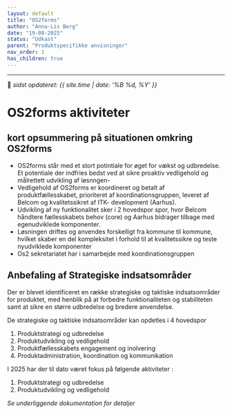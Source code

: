 ```yaml
---
layout: default
title: "OS2forms"
author: "Anna-Lis Berg"
date: "19-08-2025"
status: "Udkast" 
parent: "Produktspecifikke anvisninger"
nav_order: 1
has_children: true
---
```

---

📆 _sidst opdateret: {{ site.time | date: '%B %d, %Y' }}_

# OS2forms aktiviteter

## kort opsummering på situationen omkring OS2forms

- OS2forms står med et stort potintiale for øget for vækst og udbredelse. Et potentiale der indfries bedst ved at sikre proaktiv vedligehold og målrettett udvikling af løsnngen-
- Vedligehold af OS2forms er  koordineret og betalt af produktfællesskabet, prioriteret af koordinationsgruppen, leveret af Belcom og kvalitetssikret af ITK- development (Aarhus).
- Udvikling af ny funktionalitet sker i 2 hovedspor spor, hvor Belcom håndtere fællesskabets behov (core) og Aarhus bidrager tilbage med egenudviklede komponenter.
- Løsningen driftes og anvendes forskelligt fra kommune til kommune, hvilket skaber en del kompleksitet i forhold til at kvalitetssikre og teste nyudviklede komponenter
- Os2 sekretariatet har i samarbejde med koordinationsgruppen

## Anbefaling af Strategiske indsatsområder

Der er blevet identificeret en række strategiske og taktiske indsatsområder for produktet, med henblik på at forbedre funktionaliteten og stabiliteten samt at sikre en større udbredelse og bredere anvendelse.

De strategiske og taktiske indsatsområder kan opdetles i 4 hovedspor
1. Produktstrategi og udbredelse
2. Produktudvikling og vedligehold
3. Produktfællesskabets engagement og inolvering
4. Produktadministration, koordination og kommunikation

I 2025 har der til dato været fokus på følgende aktiviteter :
1. Produktstrategi og udbredelse
2. Produktudvikling og vedligehold

*Se underliggende dokumentation for detaljer*

